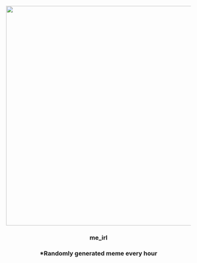 <p align="center">
        <img src="https://i.redd.it/083skh26wrn91.jpg" width="600" height="600">
        </p>
        <h3 align="center">me_irl</h3>
        <h3 align="center">*Randomly generated meme every hour</h3>
    